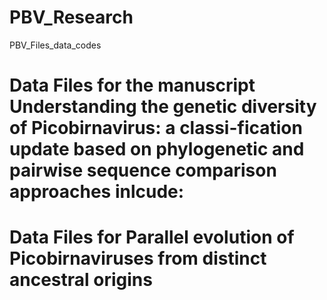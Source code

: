 # PBV_Research
PBV_Files_data_codes
# Data Files for the manuscript Understanding the genetic diversity of Picobirnavirus: a classi-fication update based on phylogenetic and pairwise sequence comparison approaches  inlcude:
# Data Files for Parallel evolution of Picobirnaviruses from distinct ancestral origins
